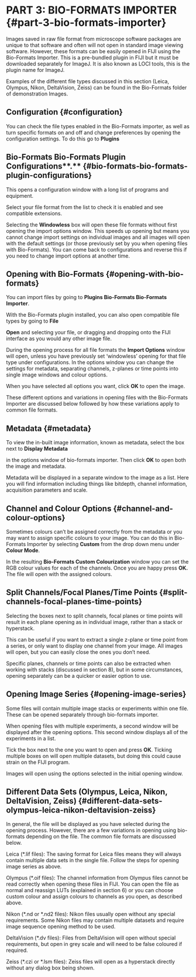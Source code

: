 # PART 3: BIO-FORMATS IMPORTER {#part-3-bio-formats-importer}

Images saved in raw file format from microscope software packages are unique to that software and often will not open in standard image viewing software. However, these formats can be easily opened in FIJI using the Bio-Formats Importer. This is a pre-bundled plugin in FIJI but it must be downloaded separately for ImageJ. It is also known as LOCI tools, this is the plugin name for ImageJ.

Examples of the different file types discussed in this section (Leica, Olympus, Nikon, DeltaVision, Zeiss) can be found in the Bio-Formats folder of demonstration Images.

## Configuration {#configuration}

You can check the file types enabled in the Bio-Formats importer, as well as turn specific formats on and off and change preferences by opening the configuration settings. To do this go to **Plugins**

## Bio-Formats Bio-Formats Plugin Configurations**.** {#bio-formats-bio-formats-plugin-configurations}

This opens a configuration window with a long list of programs and equipment.

Select your file format from the list to check it is enabled and see compatible extensions.

Selecting the **Windowless** box will open these file formats without first opening the import options window. This speeds up opening but means you cannot change import settings on individual images and all images will open with the default settings (or those previously set by you when opening files with Bio-Formats). You can come back to configurations and reverse this if you need to change import options at another time.

## Opening with Bio-Formats {#opening-with-bio-formats}

You can import files by going to **Plugins Bio-Formats Bio-Formats Importer**.

With the Bio-Formats plugin installed, you can also open compatible file types by going to **File**

**Open** and selecting your file, or dragging and dropping onto the FIJI interface as you would any other image file.

During the opening process for all file formats the **Import Options** window will open, unless you have previously set ‘windowless’ opening for that file type under configurations. In the options window you can change the settings for metadata, separating channels, z-planes or time points into single image windows and colour options.

When you have selected all options you want, click **OK** to open the image.

These different options and variations in opening files with the Bio-Formats Importer are discussed below followed by how these variations apply to common file formats.

## Metadata {#metadata}

To view the in-built image information, known as metadata, select the box next to **Display Metadata**

in the options window of bio-formats importer. Then click **OK** to open both the image and metadata.

Metadata will be displayed in a separate window to the image as a list. Here you will find information including things like bitdepth, channel information, acquisition parameters and scale.

## Channel and Colour Options {#channel-and-colour-options}

Sometimes colours can’t be assigned correctly from the metadata or you may want to assign specific colours to your image. You can do this in Bio-Formats Importer by selecting **Custom** from the drop down menu under **Colour Mode**.

In the resulting **Bio-Formats Custom Colourization** window you can set the RGB colour values for each of the channels. Once you are happy press **OK.** The file will open with the assigned colours.

## Split Channels/Focal Planes/Time Points {#split-channels-focal-planes-time-points}

Selecting the boxes next to split channels, focal planes or time points will result in each plane opening as in individual image, rather than a stack or hyperstack.

This can be useful if you want to extract a single z-plane or time point from a series, or only want to display one channel from your image. All images will open, but you can easily close the ones you don’t need.

Specific planes, channels or time points can also be extracted when working with stacks (discussed in section 8), but in some circumstances, opening separately can be a quicker or easier option to use.

## Opening Image Series {#opening-image-series}

Some files will contain multiple image stacks or experiments within one file. These can be opened separately through bio-formats importer.

When opening files with multiple experiments, a second window will be displayed after the opening options. This second window displays all of the experiments in a list.

Tick the box next to the one you want to open and press **OK**. Ticking multiple boxes on will open multiple datasets, but doing this could cause strain on the FIJI program.

Images will open using the options selected in the initial opening window.

## Different Data Sets (Olympus, Leica, Nikon, DeltaVision, Zeiss) {#different-data-sets-olympus-leica-nikon-deltavision-zeiss}

In general, the file will be displayed as you have selected during the opening process. However, there are a few variations in opening using bio-formats depending on the file. The common file formats are discussed below.

Leica (*.lif files): The saving format for Leica files means they will always contain multiple data sets in the single file. Follow the steps for opening image series as above.

Olympus (*.oif files): The channel information from Olympus files cannot be read correctly when opening these files in FIJI. You can open the file as normal and reassign LUTs (explained in section 6) or you can choose custom colour and assign colours to channels as you open, as described above.

Nikon (*.nd or *.nd2 files): Nikon files usually open without any special requirements. Some Nikon files may contain multiple datasets and require image sequence opening method to be used.

DeltaVision (*.dv files): Files from DeltaVision will open without special requirements, but open in grey scale and will need to be false coloured if required.

Zeiss (*.czi or *.lsm files): Zeiss files will open as a hyperstack directly without any dialog box being shown.